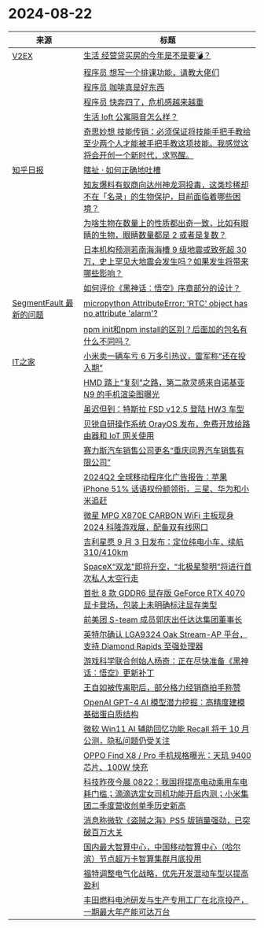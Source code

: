 ﻿# 2024-08-22

|来源|标题|
|---|---|
|[V2EX](https://www.v2ex.com/index.xml)|[ 生活 经营贷买房的今年是不是要💣？](https://www.v2ex.com/t/1066878#reply11)|
||[ 程序员 想写一个排课功能，请教大佬们](https://www.v2ex.com/t/1066877#reply20)|
||[ 程序员 咖啡真是好东西](https://www.v2ex.com/t/1066873#reply58)|
||[ 程序员 快奔四了，危机感越来越重](https://www.v2ex.com/t/1066872#reply19)|
||[ 生活 loft 公寓隔音怎么样？](https://www.v2ex.com/t/1066870#reply12)|
||[ 奇思妙想 技能传销：必须保证将技能手把手教给至少两个人才能被手把手教这项技能。我感觉这将会开创一个新时代，求骂醒。](https://www.v2ex.com/t/1066866#reply23)|
|[知乎日报](https://feedx.net/rss/zhihudaily.xml)|[瞎扯 · 如何正确地吐槽](https://daily.zhihu.com/story/9774799)|
||[知友爆料有蚁商向达州神龙洞投毒，这类珍稀却不在「名录」的生物保护，目前面临着哪些困境？](https://daily.zhihu.com/story/9774788)|
||[为啥生物在数量上的性质都出奇一致，比如有眼睛的生物，眼睛数量都是 2 或者是复数？](https://daily.zhihu.com/story/9774790)|
||[日本机构预测若南海海槽 9 级地震或致死超 30 万，史上罕见大地震会发生吗？如果发生将带来哪些影响？](https://daily.zhihu.com/story/9774795)|
||[如何评价《黑神话：悟空》序章部分的设计？](https://daily.zhihu.com/story/9774787)|
|[SegmentFault 最新的问题](https://segmentfault.com/feeds/questions)|[micropython AttributeError: 'RTC' object has no attribute 'alarm'?](https://segmentfault.com/q/1010000045196533)|
||[npm init和npm install的区别？后面加的包名有什么不同吗？](https://segmentfault.com/q/1010000045196459)|
|[IT之家](https://www.ithome.com/rss/)|[小米卖一辆车亏 6 万多引热议，雷军称“还在投入期”](https://www.ithome.com/0/790/266.htm)|
||[HMD 踏上“复刻”之路，第二款灵感来自诺基亚 N9 的手机渲染图曝光](https://www.ithome.com/0/790/265.htm)|
||[虽迟但到：特斯拉 FSD v12.5 登陆 HW3 车型](https://www.ithome.com/0/790/264.htm)|
||[贝锐自研操作系统 OrayOS 发布，免费开放给路由器和 IoT 网关使用](https://www.ithome.com/0/790/263.htm)|
||[赛力斯汽车销售公司更名“重庆问界汽车销售有限公司”](https://www.ithome.com/0/790/261.htm)|
||[2024Q2 全球移动程序化广告报告：苹果 iPhone 51% 话语权份额领衔，三星、华为和小米追赶](https://www.ithome.com/0/790/260.htm)|
||[微星 MPG X870E CARBON WiFi 主板现身 2024 科隆游戏展，配备双有线网口](https://www.ithome.com/0/790/259.htm)|
||[吉利星愿 9 月 3 日发布：定位纯电小车，续航 310/410km](https://www.ithome.com/0/790/258.htm)|
||[SpaceX“双龙”即将升空，“北极星黎明”将进行首次私人太空行走](https://www.ithome.com/0/790/257.htm)|
||[首批 8 款 GDDR6 显存版 GeForce RTX 4070 显卡登场，包装上未明确标注显存类型](https://www.ithome.com/0/790/256.htm)|
||[前美团 S-team 成员郭庆出任达达集团董事长](https://www.ithome.com/0/790/255.htm)|
||[英特尔确认 LGA9324 Oak Stream-AP 平台，支持 Diamond Rapids 至强处理器](https://www.ithome.com/0/790/254.htm)|
||[游戏科学联合创始人杨奇：正在尽快准备《黑神话：悟空》更新补丁](https://www.ithome.com/0/790/251.htm)|
||[王自如被传离职后，部分格力经销商拍手称赞](https://www.ithome.com/0/790/250.htm)|
||[OpenAI GPT-4 AI 模型潜力挖掘：高精度建模基础蛋白质结构](https://www.ithome.com/0/790/249.htm)|
||[微软 Win11 AI 辅助回忆功能 Recall 将于 10 月公测，隐私问题仍受关注](https://www.ithome.com/0/790/248.htm)|
||[OPPO Find X8 / Pro 手机规格曝光：天玑 9400 芯片、100W 快充](https://www.ithome.com/0/790/247.htm)|
||[科技昨夜今晨 0822：我国将提高电动乘用车电耗门槛；滴滴选定女司机功能开启内测；小米集团二季度营收创单季历史新高](https://www.ithome.com/0/790/246.htm)|
||[消息称微软《盗贼之海》PS5 版销量强劲，已突破百万大关](https://www.ithome.com/0/790/245.htm)|
||[国内最大智算中心，中国移动智算中心（哈尔滨）节点超万卡智算集群月底投用](https://www.ithome.com/0/790/244.htm)|
||[福特调整电气化战略，优先开发混动车型以提高盈利](https://www.ithome.com/0/790/243.htm)|
||[丰田燃料电池研发与生产专用工厂在北京投产，一期最大年产能可达万台](https://www.ithome.com/0/790/242.htm)|
